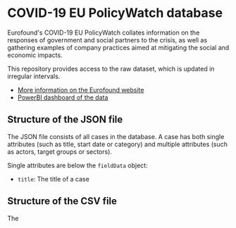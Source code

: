 # COVID-19 EU PolicyWatch database

Eurofound's COVID-19 EU PolicyWatch collates information on the responses of government and social partners to the crisis, as well as gathering examples of company practices aimed at mitigating the social and economic impacts.

This repository provides access to the raw dataset, which is updated in irregular intervals.
* [More information on the Eurofound website](https://www.eurofound.europa.eu/data/covid-19-eu-policywatch)
* [PowerBI dashboard of the data](https://www.eurofound.europa.eu/data/covid-19-eu-policywatch/database)

## Structure of the JSON file
The JSON file consists of all cases in the database. A case has both single attributes (such as title, start date or category) and multiple attributes (such as actors, target groups or sectors). 

Single attributes are below the `fieldData` object:
* `title`: The title of a case

## Structure of the CSV file
The
